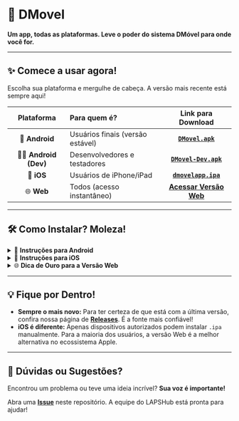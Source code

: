 # 📱 DMovel

**Um app, todas as plataformas. Leve o poder do sistema DMóvel para onde você for.**

---

## ✨ Comece a usar agora!

Escolha sua plataforma e mergulhe de cabeça. A versão mais recente está sempre aqui!

| Plataforma | Para quem é? | Link para Download |
| :---: | :--- | :---: |
| 🤖 **Android** | Usuários finais (versão estável) | [**`DMovel.apk`**](https://github.com/LAPSHub/dmovel_web_app/releases/download/last_version/DMovel.apk) |
| 🧑‍💻 **Android (Dev)** | Desenvolvedores e testadores | [**`DMovel-Dev.apk`**](https://github.com/LAPSHub/dmovel_web_app/releases/download/v1.0.0%2B12/DMovel-Dev.apk) |
| 🍏 **iOS** | Usuários de iPhone/iPad | [**`dmovelapp.ipa`**](https://github.com/LAPSHub/dmovel_web_app/releases/download/last_version/dmovelapp.ipa) |
| 🌐 **Web** | Todos (acesso instantâneo) | [**Acessar Versão Web**](https://lapshub.github.io/dmovel_web_app/) |

---

## 🛠️ Como Instalar? Moleza!

<details>
<summary>🤖 <b>Instruções para Android</b></summary>

1. Baixe o arquivo `.apk` desejado no seu celular.
2. Toque no arquivo para instalar.
3. Se o sistema pedir, autorize a instalação de "fontes desconhecidas". É seguro!

</details>

<details>
<summary>🍏 <b>Instruções para iOS</b></summary>

⚠️ **Atenção:** A instalação de apps `.ipa` fora da App Store é restrita pela Apple.

- Você precisará de uma conta **Apple Developer** ou usar ferramentas como **TestFlight**, **AltStore** ou **Cydia Impactor**.
- Este método é recomendado apenas para usuários avançados ou desenvolvedores.

</details>

<details>
<summary>🌐 <b>Dica de Ouro para a Versão Web</b></summary>

Acesse a [versão web](https://lapshub.github.io/dmovel_web_app/) e adicione-a à sua tela inicial!

- **No celular:** Parece um app nativo (PWA).
- **No desktop:** Fica a um clique de distância.
- **Funciona offline:** Continue usando mesmo sem internet.

</details>

---

## 💡 Fique por Dentro!

- **Sempre o mais novo:** Para ter certeza de que está com a última versão, confira nossa página de [**Releases**](https://github.com/LAPSHub/dmovel_web_app/releases). É a fonte mais confiável!
- **iOS é diferente:** Apenas dispositivos autorizados podem instalar `.ipa` manualmente. Para a maioria dos usuários, a versão Web é a melhor alternativa no ecossistema Apple.

---

## 🤔 Dúvidas ou Sugestões?

Encontrou um problema ou teve uma ideia incrível? **Sua voz é importante!**

Abra uma [**Issue**](https://github.com/LAPSHub/dmovel_web_app/issues) neste repositório. A equipe do LAPSHub está pronta para ajudar!
